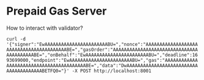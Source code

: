 # Prepaid Gas Server

How to interact with validator?

`curl -d '{"signer":"EwAAAAAAAAAAAAAAAAAAAAAAABU=","nonce":"AAAAAAAAAAAAAAAAAAAAAAAAAAAAAAAAAAAAAAAAABE=","gasOrder":"AAAAAAAAAAAAAAAAAAAAAAAAAAAAAAAAAAAAAAAAABE=","onBehalf":"EwAAAAAAAAAAAAAAAAAAAAAAABU=","deadline":1693699000,"endpoint":"EwAAAAAAAAAAAAAAAAAAAAAAABU=","gas":"AAAAAAAAAAAAAAAAAAAAAAAAAAAAAAAAAAAAAAAAABE=","data":"DwAAAAAAAAAAAAAAAAAAAAAAAAAAAAAAAAAAAAAAABETFQ0="}' -X POST http://localhost:8001`